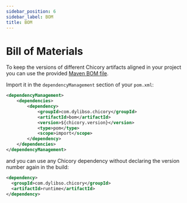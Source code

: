 ```yaml
---
sidebar_position: 6
sidebar_label: BOM
title: BOM
---
```

# Bill of Materials

To keep the versions of different Chicory artifacts aligned in your project you can use the provided
[Maven BOM file](https://maven.apache.org/guides/introduction/introduction-to-dependency-mechanism.html#bill-of-materials-bom-poms).

Import it in the `dependencyManagement` section of your `pom.xml`:

```xml
<dependencyManagement>
    <dependencies>
        <dependency>
            <groupId>com.dylibso.chicory</groupId>
            <artifactId>bom</artifactId>
            <version>${chicory.version}</version>
            <type>pom</type>
            <scope>import</scope>
        </dependency>
    </dependencies>
</dependencyManagement>
```

and you can use any Chicory dependency without declaring the version number again in the build:

```xml
<dependency>
  <groupId>com.dylibso.chicory</groupId>
  <artifactId>runtime</artifactId>
</dependency>
```

<!--
```java
//DEPS com.dylibso.chicory:docs-lib:999-SNAPSHOT

docs.FileOps.writeResult("docs/usage", "6-bom.md.result", "empty");
```
-->
